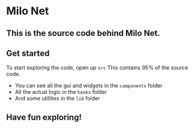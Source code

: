 
# Milo Net

## This is the source code behind Milo Net.

## Get started
To start exploring the code, open up `src`
This contains 95% of the source code.

- You can see all the gui and widgets in the `components` folder
- All the actual logic in the `hooks` folder
- And some utilities in the `lib` folder

## Have fun exploring!
